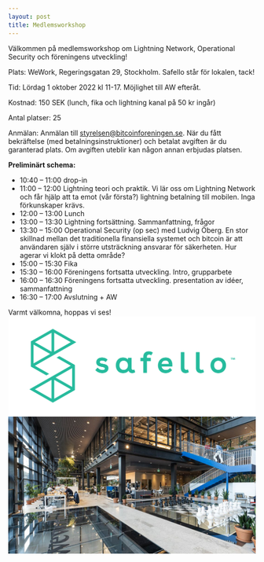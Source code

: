 ```yaml
---
layout: post
title: Medlemsworkshop
---
```


Välkommen på medlemsworkshop om Lightning Network, Operational Security och föreningens utveckling!

Plats: WeWork, Regeringsgatan 29, Stockholm. Safello står för lokalen, tack!

Tid: Lördag 1 oktober 2022 kl 11-17. Möjlighet till AW efteråt.	

Kostnad: 150 SEK (lunch, fika och lightning kanal på 50 kr ingår)

Antal platser: 25

Anmälan: Anmälan till styrelsen@bitcoinforeningen.se. När du fått bekräftelse (med betalningsinstruktioner) och betalat avgiften är du garanterad plats. Om avgiften uteblir kan någon annan erbjudas platsen.

**Preliminärt schema:**

* 10:40 – 11:00	drop-in	
* 11:00 – 12:00	Lightning teori och praktik.	Vi lär oss om Lightning Network och får hjälp att ta emot (vår första?) lightning betalning till mobilen. Inga förkunskaper krävs.
* 12:00 – 13:00	Lunch	
* 13:00 – 13:30	Lightning fortsättning. Sammanfattning, frågor 
* 13:30 – 15:00	Operational Security (op sec) med Ludvig Öberg.	En stor skillnad mellan det traditionella finansiella systemet och bitcoin är att användaren själv i större utsträckning ansvarar för säkerheten. Hur agerar vi klokt på detta område?
* 15:00 – 15:30	Fika	
* 15:30 – 16:00	Föreningens fortsatta utveckling.	Intro, grupparbete
* 16:00 – 16:30	Föreningens fortsatta utveckling.	presentation av idéer, sammanfattning
* 16:30 – 17:00	Avslutning + AW	

Varmt välkomna, hoppas vi ses!
![Safello sponsrar med lokal](/images/safello_logo_RGB_color.png)
![wework](/images/2022-08-26-wework.jpg)
